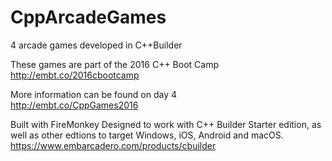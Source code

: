 # CppArcadeGames
4 arcade games developed in C++Builder

These games are part of the 2016 C++ Boot Camp  
http://embt.co/2016cbootcamp  

More information can be found on day 4  
http://embt.co/CppGames2016

Built with FireMonkey
Designed to work with C++ Builder Starter edition, as well as other edtions to target Windows, iOS, Android and macOS.  
https://www.embarcadero.com/products/cbuilder
